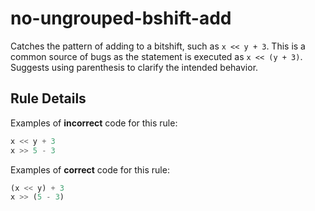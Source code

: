 # no-ungrouped-bshift-add

Catches the pattern of adding to a bitshift, such as `x << y + 3`. This is a common source of bugs as the statement is executed as `x << (y + 3)`. Suggests using parenthesis to clarify the intended behavior.

## Rule Details

Examples of **incorrect** code for this rule:

```js
x << y + 3
x >> 5 - 3
```

Examples of **correct** code for this rule:

```js
(x << y) + 3
x >> (5 - 3)
```
